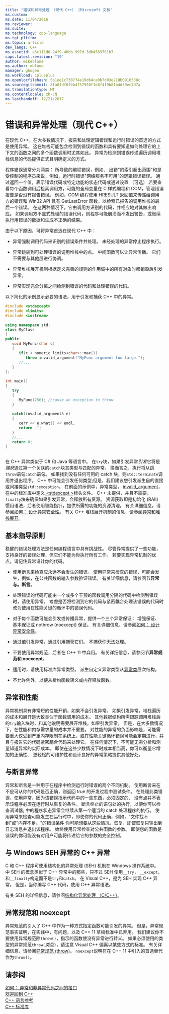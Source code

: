 ```yaml
---
title: "错误和异常处理 （现代 C++） |Microsoft 文档"
ms.custom: 
ms.date: 11/04/2016
ms.reviewer: 
ms.suite: 
ms.technology: cpp-language
ms.tgt_pltfrm: 
ms.topic: article
dev_langs: C++
ms.assetid: a6c111d0-24f9-4bbb-997d-3db4569761b7
caps.latest.revision: "19"
author: mikeblome
ms.author: mblome
manager: ghogen
ms.workload: cplusplus
ms.openlocfilehash: 5b1ee1c7307f4e19db4ca0b7d03e218b0916538c
ms.sourcegitcommit: 8fa8fdf0fbb4f57950f1e8f4f9b81b4d39ec7d7a
ms.translationtype: MT
ms.contentlocale: zh-CN
ms.lasthandoff: 12/21/2017
---
```

# <a name="errors-and-exception-handling-modern-c"></a>错误和异常处理（现代 C++）
在现代 C++，在大多数情况下，报告和处理逻辑错误和运行时错误的首选的方式是使用异常。 这在堆栈可能包含检测到错误的函数和具有要知道如何处理它的上下文的函数之间的多个函数调用时尤其如此。 异常为检测到错误传递遍历调用堆栈信息的代码提供正式且明确定义的方式。  
  
 程序错误通常分为两类： 所导致的编程错误，例如、 出错"的索引超出范围"和是受控制的程序员来说，例如，运行时错误"网络服务不可用"的逻辑错误错误。 通过返回一个值，表示错误代码或特定功能的状态代码或通过设置 （可选） 若要查看每个函数调用后检索调用方，可能的全局变量在 C 样式编程和 COM，管理错误报告是否没有报告错误。 例如，COM 编程使用 HRESULT 返回值来传递给调用方的错误和 Win32 API 具有 GetLastError 函数，以检索已报告的调用堆栈的最后一个错误。 在这两种情况下，它由调用方识别的代码，并相应地对其做出响应。 如果调用方不显式处理的错误代码，则程序可能崩溃而不发出警告，或继续执行用错误的数据和生成不正确的结果。  
  
 由于以下原因，可将异常首选在现代 C++ 中：  
  
-   异常强制调用代码来识别的错误条件并处理。 未经处理的异常停止程序执行。  
  
-   异常跳转到可处理错误的调用堆栈中的点。 中间函数可以让异常传播。 它们不需要与其他层进行协调。  
  
-   异常堆栈展开机制根据定义完善的规则的作用域中的所有对象时都销毁后引发异常。  
  
-   异常实现完全分离之间检测到错误的代码和处理错误的代码。  
  
 以下简化的示例显示必要的语法，用于引发和捕获 C++ 中的异常。  
  
```cpp  
#include <stdexcept>  
#include <limits>  
#include <iostream>  
  
using namespace std;  
class MyClass  
{  
public:  
   void MyFunc(char c)  
   {  
      if(c < numeric_limits<char>::max())  
         throw invalid_argument("MyFunc argument too large.");  
      //...  
   }  
};  
  
int main()  
{  
   try  
   {  
      MyFunc(256); //cause an exception to throw  
   }  
  
   catch(invalid_argument& e)  
   {  
      cerr << e.what() << endl;  
      return -1;  
   }  
   //...  
   return 0;  
}  
  
```  
  
 在 C++ 异常类似于 C# 和 Java 等语言中。 在`try`块，如果引发异常*引发*它将是*捕获*通过第一个关联的`catch`块其类型与匹配的异常。 换而言之，执行将从跳`throw`语句`catch`语句。 如果找到没有任何可用的 catch 块，则`std::terminate`调用并退出程序。 C++ 中可能会引发任何类型;但是，我们建议您引发派生自的直接或间接类型`std::exception`。 在前面的示例中，异常类型， [invalid_argument](../standard-library/invalid-argument-class.md)，在中的标准库中定义[ \<stdexcept >](../standard-library/stdexcept.md)标头文件。 C++ 未提供，并且不需要，`finally`块来确保如果引发异常，会释放所有资源。 资源获取即是初始化 (RAII) 惯用语法，后者使用智能指针，提供所需的功能的资源清理。 有关详细信息，请参阅[如何： 设计异常安全性](../cpp/how-to-design-for-exception-safety.md)。 有关 C++ 堆栈展开机制的信息，请参阅[异常和堆栈展开](../cpp/exceptions-and-stack-unwinding-in-cpp.md)。  
  
## <a name="basic-guidelines"></a>基本指导原则  
 稳健的错误处理方法是任何编程语言中具有挑战性。 尽管异常提供了一些功能，支持良好的错误处理，但它们不能为你执行所有工作。 若要实现异常机制的优点，请记住异常设计你的代码。  
  
-   使用断言来检查应永远不会发生的错误。 使用异常来检查的错误，可能会发生，例如，在公共函数的输入参数验证错误。 有关详细信息，请参阅节**异常与。断言**。  
  
-   处理错误的代码可能由一个或多个干预的函数调用分隔的代码中检测到错误时，请使用异常。 考虑是否将检测到它的代码与紧密耦合处理该错误的代码时改为使用在性能关键的循环中的错误代码。 
  
-   对于每个函数可能会引发或传播异常，提供一个三个异常保证： 增强保证、 基本保证或 nothrow (noexcept) 保证。 有关详细信息，请参阅[如何： 设计异常安全性](../cpp/how-to-design-for-exception-safety.md)。  
  
-   通过值引发异常，通过引用捕获它们。 不捕获你无法处理。 
  
-   不要使用异常规范，后者在 C++ 11 中弃用。 有关详细信息，请参阅节**异常规范和 noexcept**。  
  
-   适用时，请使用标准库异常类型。 派生自定义异常类型从[异常类](../standard-library/exception-class.md)层次结构。  
  
-   不允许例外，以便从析构函数转义或内存释放函数。  
  
## <a name="exceptions-and-performance"></a>异常和性能  
 异常机制具有非常短的性能开销，如果不会引发异常。 如果引发异常，堆栈遍历的成本和展开是大致类似于函数调用的成本。 其他数据结构所需跟踪调用堆栈后的`try`输入块时，和其他说明需要展开堆栈，如果引发异常。 但是，在大多数情况下，在性能和内存需求量的成本并不重要。 对性能的异常的负面影响是，可能需要重大仅受到严重内存限制在系统上，或在性能关键循环错误可能会定期进行，并且与报告它的代码紧密耦合代码来处理它。 在任何情况下，不可能无需分析和测量知道异常的实际成本。 即使在这些少数情况下时成本相当高，你可以衡量它增加的正确性、 更轻松的可维护性和设计良好的异常策略提供其他好处。  
  
## <a name="exceptions-vs-assertions"></a>与断言异常  
 异常和断言是一种用于在程序中检测运行时错误的两个不同机制。 使用断言来在不应可从你的代码是否正确，则返回 true 的开发过程中测试条件。 在处理此类错误，使用异常，因为该错误指示代码中的一些东西，必须固定的、 没有点并不表示该程序必须在运行时从恢复的条件。 断言终止的语句处的执行，以便你可以检查调试器; 中的程序状态异常会继续从第一个适当的 catch 处理程序的执行。 使用异常来检查可能发生在运行时中，即使你的代码正确，例如，"文件找不到"或"内存不足。"的错误条件 你可能想要从这些情况，恢复，即使恢复只输出到日志消息并退出该程序。 始终使用异常检查对公共函数的参数。 即使您的函数是错误的你可能没有对用户可能将传递给它的参数的完全控制。  
  
## <a name="c-exceptions-versus-windows-seh-exceptions"></a>与 Windows SEH 异常的 C++ 异常  
 C 和 C++ 程序可使用结构化的异常处理 (SEH) 机制在 Windows 操作系统中。 中 SEH 的概念类似于 C++ 异常中的那些，只不过 SEH 使用`__try`， `__except`，和`__finally`构造而不是`try`和`catch`。 在 Visual C++，是为 SEH 实现 C++ 异常。 但是，当你编写 C++ 代码，使用 C++ 异常语法。  
  
 有关 SEH 的详细信息，请参阅[结构化异常处理 （C/C++）](../cpp/structured-exception-handling-c-cpp.md)。  
  
## <a name="exception-specifications-and-noexcept"></a>异常规范和 noexcept  
 异常规范的引入了 C++ 中作为一种方式指定函数可能引发的异常。 但是，异常规范事实证明，在实践中，有问题，以及 C++ 11 草稿标准中已弃用。 我们建议你不要使用异常规范除`throw()`，指示的函数使没有异常进行转义。 如果必须使用的类型的异常规范`throw(`*类型*`)`，请注意 Visual C++ 偏离以某些方式的标准。 有关详细信息，请参阅[异常规范 (throw)](../cpp/exception-specifications-throw-cpp.md)。 `noexcept`说明符在 C++ 11 中引入的首选替代作为`throw()`。  
  
## <a name="see-also"></a>请参阅  
 [如何： 异常和非异常代码之间的接口](../cpp/how-to-interface-between-exceptional-and-non-exceptional-code.md)   
 [欢迎回到 C++](../cpp/welcome-back-to-cpp-modern-cpp.md)   
 [C++ 语言参考](../cpp/cpp-language-reference.md)   
 [C++ 标准库](../standard-library/cpp-standard-library-reference.md)
